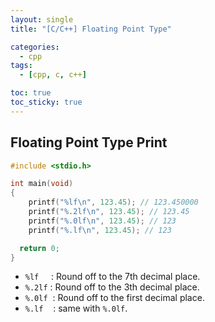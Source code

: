 ```yaml
---
layout: single
title: "[C/C++] Floating Point Type"

categories:
  - cpp
tags:
  - [cpp, c, c++]

toc: true
toc_sticky: true
---
```


## Floating Point Type Print
```c++
#include <stdio.h>

int main(void)
{  
    printf("%lf\n", 123.45); // 123.450000
    printf("%.2lf\n", 123.45); // 123.45
    printf("%.0lf\n", 123.45); // 123
    printf("%.lf\n", 123.45); // 123

  return 0;
}
```

- `%lf` &nbsp;&nbsp;&nbsp; : Round off to the 7th decimal place.
- `%.2lf` : Round off to the 3th decimal place.
- `%.0lf` &nbsp;: Round off to the first decimal place.
- `%.lf`  &nbsp;&nbsp;&nbsp;: same with `%.0lf`.
